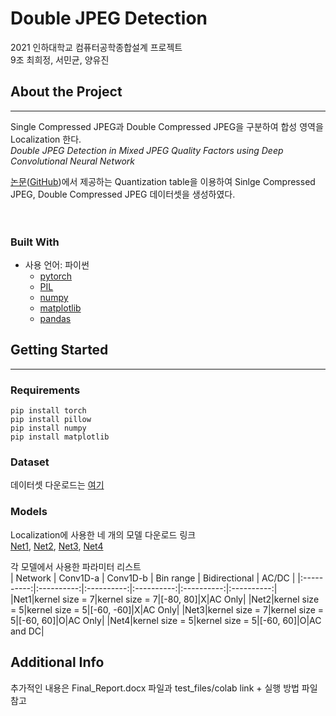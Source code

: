 # Double JPEG Detection
2021 인하대학교 컴퓨터공학종합설계 프로젝트<br>
9조 최희정, 서민균, 양유진<br>


## **About the Project**
<hr/>
Single Compressed JPEG과 Double Compressed JPEG을 구분하여 합성 영역을 Localization 한다.<br>
<i>Double JPEG Detection in Mixed JPEG Quality Factors using Deep Convolutional Neural Network</i>

[논문](https://openaccess.thecvf.com/content_ECCV_2018/papers/Jin-Seok_Park_Double_JPEG_Detection_ECCV_2018_paper.pdf)([GitHub](https://github.com/plok5308/DJPEG-torch))에서 제공하는 Quantization table을 이용하여 Sinlge Compressed JPEG, Double Compressed JPEG 데이터셋을 생성하였다. <br><br><br>

### **Built With**
- 사용 언어: 파이썬
  - [pytorch](https://github.com/pytorch/pytorch)
  - [PIL](https://github.com/python-pillow/Pillow)
  - [numpy](https://github.com/numpy/numpy)
  - [matplotlib](https://github.com/matplotlib/matplotlib)
  - [pandas](https://github.com/pandas-dev/pandas)

## **Getting Started**
<hr/>

### **Requirements**
```
pip install torch
pip install pillow
pip install numpy
pip install matplotlib
```

### **Dataset**
데이터셋 다운로드는 [여기](https://drive.google.com/file/d/1aZoD8dPIVgEWdpA8szctypjO-tcD6m0S/view?usp=sharing)

### **Models**
Localization에 사용한 네 개의 모델 다운로드 링크<br>
[Net1](https://drive.google.com/file/d/1q8wHtLn90oU1xIhJ4J15N28TLl8KHDhr/view?usp=sharing), [Net2](https://drive.google.com/file/d/1XahWLqU9eqBVM7DQYp6EuYwkzM_kzCLA/view?usp=sharing), [Net3](https://drive.google.com/file/d/1zl_Vj3e3SUfHHlkvwob_5J6E623Rvd_S/view?usp=sharing), [Net4](https://drive.google.com/file/d/15RVnLhpNNpPan2i6fsnzfvJL8dSHT_QY/view?usp=sharing)<br>

각 모델에서 사용한 파라미터 리스트<br>
| Network | Conv1D-a | Conv1D-b | Bin range | Bidirectional | AC/DC |
|:----------:|:----------:|:----------:|:----------:|:----------:|:----------:|
|Net1|kernel size = 7|kernel size = 7|[-80, 80]|X|AC Only|
|Net2|kernel size = 5|kernel size = 5|[-60, -60]|X|AC Only|
|Net3|kernel size = 7|kernel size = 5|[-60, 60]|O|AC Only|
|Net4|kernel size = 5|kernel size = 5|[-60, 60]|O|AC and DC|<br>

## **Additional Info**
추가적인 내용은 Final_Report.docx 파일과
test_files/colab link + 실행 방법 파일 참고